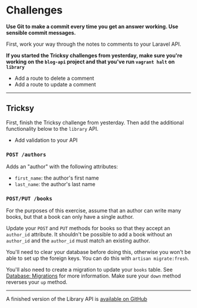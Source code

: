 # Challenges

**Use Git to make a commit every time you get an answer working. Use sensible commit messages.**

First, work your way through the notes to comments to your Laravel API.

**If you started the Tricksy challenges from yesterday, make sure you're working on the `blog-api` project and that you've run `vagrant halt` on `library`**

- Add a route to delete a comment
- Add a route to update a comment

---

## Tricksy

First, finish the Tricksy challenge from yesterday. Then add the additional functionality below to the `library` API.

- Add validation to your API

### `POST /authors`

Adds an "author" with the following attributes:

- `first_name`: the author's first name
- `last_name`: the author's last name

### `POST/PUT /books`

For the purposes of this exercise, assume that an author can write many books, but that a book can only have a single author.

Update your `POST` and `PUT` methods for books so that they accept an `author_id` attribute. It shouldn't be possible to add a book without an `author_id` and the `author_id` must match an existing author.

You'll need to clear your database before doing this, otherwise you won't be able to set up the foreign keys. You can do this with `artisan migrate:fresh`.

You'll also need to create a migration to update your `books` table. See [Database: Migrations](https://laravel.com/docs/5.6/migrations#columns) for more information. Make sure your `down` method reverses your `up` method.

---

A finished version of the Library API is [available on GitHub](https://github.com/develop-me/library-api)
